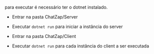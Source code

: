 para executar é necessário ter o dotnet instalado.

- Entrar na pasta ChatZap/Server
- Executar `dotnet run` para iniciar a instância do server

- Entrar na pasta ChatZap/Client
- Executar `dotnet run` para cada instância do client a ser executada